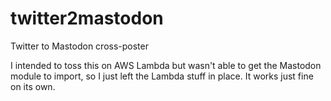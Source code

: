 # twitter2mastodon
Twitter to Mastodon cross-poster

I intended to toss this on AWS Lambda but wasn't able to get the Mastodon module to import, so I just left the Lambda stuff in place. It works just fine on its own.
